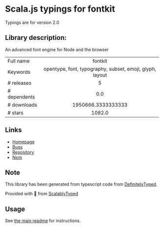 
# Scala.js typings for fontkit

Typings are for version 2.0

## Library description:
An advanced font engine for Node and the browser

|                    |                 |
| ------------------ | :-------------: |
| Full name          | fontkit |
| Keywords           | opentype, font, typography, subset, emoji, glyph, layout |
| # releases         | 5 |
| # dependents       | 0.0 |
| # downloads        | 1950666.3333333333 |
| # stars            | 1082.0 |

## Links
- [Homepage](https://github.com/foliojs/fontkit#readme)
- [Bugs](https://github.com/foliojs/fontkit/issues)
- [Repository](https://github.com/foliojs/fontkit)
- [Npm](https://www.npmjs.com/package/fontkit)
    


## Note
This library has been generated from typescript code from [DefinitelyTyped](https://definitelytyped.org).

Provided with :purple_heart: from [ScalablyTyped](https://github.com/oyvindberg/ScalablyTyped)

## Usage
See [the main readme](../../readme.md) for instructions.


